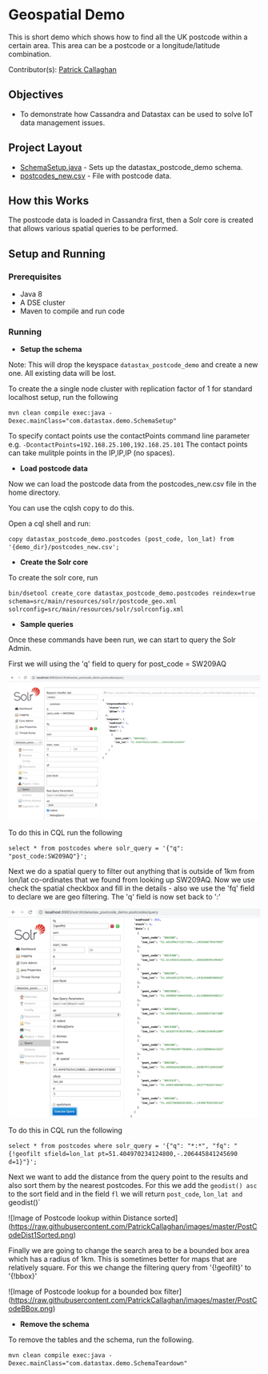 # Geospatial Demo
This is short demo which shows how to find all the UK postcode within a certain area. This area can be a postcode
or a longitude/latitude combination.

Contributor(s): [Patrick Callaghan](https://github.com/PatrickCallaghan)

## Objectives
* To demonstrate how Cassandra and Datastax can be used to solve IoT data management issues.

## Project Layout
* [SchemaSetup.java](/src/main/java/com/datastax/demo/SchemaSetup.java) - Sets up the datastax_postcode_demo schema.
* [postcodes_new.csv](postcodes_new.csv) - File with postcode data.

## How this Works
The postcode data is loaded in Cassandra first, then a Solr core is created that allows various spatial queries to be performed.

## Setup and Running

### Prerequisites

* Java 8
* A DSE cluster
* Maven to compile and run code

### Running

* **Setup the schema**

Note: This will drop the keyspace `datastax_postcode_demo` and create a new one. All existing data will be lost.

To create the a single node cluster with replication factor of 1 for standard localhost setup, run the following

    mvn clean compile exec:java -Dexec.mainClass="com.datastax.demo.SchemaSetup"

To specify contact points use the contactPoints command line parameter e.g. `-DcontactPoints=192.168.25.100,192.168.25.101`
The contact points can take mulitple points in the IP,IP,IP (no spaces).    

* **Load postcode data**  

Now we can load the postcode data from the postcodes_new.csv file in the home directory.

You can use the cqlsh copy to do this.

Open a cql shell and run:  

	copy datastax_postcode_demo.postcodes (post_code, lon_lat) from '{demo_dir}/postcodes_new.csv';

* **Create the Solr core**

To create the solr core, run

  	bin/dsetool create_core datastax_postcode_demo.postcodes reindex=true schema=src/main/resources/solr/postcode_geo.xml solrconfig=src/main/resources/solr/solrconfig.xml

* **Sample queries**

Once these commands have been run, we can start to query the Solr Admin.

First we will using the 'q' field to query for post_code = SW209AQ

![Image of Postcode lookup](images/PostCodeLookup.png)

To do this in CQL run the following

	select * from postcodes where solr_query = '{"q": "post_code:SW209AQ"}';

Next we do a spatial query to filter out anything that is outside of 1km from lon/lat co-ordinates that we found from looking up SW209AQ. Now we use check the spatial checkbox and fill in the details - also we use the 'fq' field to declare we are geo filtering. The 'q' field is now set back to '*:*'

![Image of Postcode lookup within Distance](images/PostCodeDist1.png)

To do this in CQL run the following

	select * from postcodes where solr_query = '{"q": "*:*", "fq": "{!geofilt sfield=lon_lat pt=51.404970234124800,-.206445841245690 d=1}"}';

Next we want to add the distance from the query point to the results and also sort them by the nearest postcodes. For this we add the `geodist() asc` to the sort field and in the field `fl` we will return `post_code`, `lon_lat and `geodist()`

![Image of Postcode lookup within Distance sorted]
(https://raw.githubusercontent.com/PatrickCallaghan/images/master/PostCodeDist1Sorted.png)


Finally we are going to change the search area to be a bounded box area which has a radius of 1km. This is sometimes better for maps that are relatively square. For this we change the filtering query from '{!geofilt}' to '{!bbox}'

![Image of Postcode lookup for a bounded box filter]
(https://raw.githubusercontent.com/PatrickCallaghan/images/master/PostCodeBBox.png)


 * **Remove the schema**

 To remove the tables and the schema, run the following.

    mvn clean compile exec:java -Dexec.mainClass="com.datastax.demo.SchemaTeardown"
